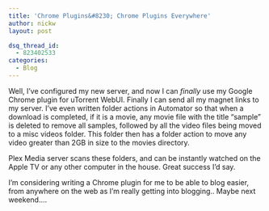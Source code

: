 ```yaml
---
title: 'Chrome Plugins&#8230; Chrome Plugins Everywhere'
author: nickw
layout: post

dsq_thread_id:
  - 823402533
categories:
  - Blog
---
```

Well, I&#8217;ve configured my new server, and now I can *finally* use my Google Chrome plugin for uTorrent WebUI. Finally I can send all my magnet links to my server. I&#8217;ve even written folder actions in Automator so that when a download is completed, if it is a movie, any movie file with the title &#8220;sample&#8221; is deleted to remove all samples, followed by all the video files being moved to a misc videos folder. This folder then has a folder action to move any video greater than 2GB in size to the movies directory.

Plex Media server scans these folders, and can be instantly watched on the Apple TV or any other computer in the house. Great success I&#8217;d say.

I&#8217;m considering writing a Chrome plugin for me to be able to blog easier, from anywhere on the web as I&#8217;m really getting into blogging.. Maybe next weekend&#8230;.